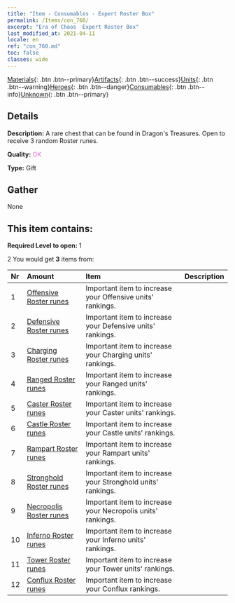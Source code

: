 ```yaml
---
title: "Item - Consumables - Expert Roster Box"
permalink: /Items/con_760/
excerpt: "Era of Chaos  Expert Roster Box"
last_modified_at: 2021-04-11
locale: en
ref: "con_760.md"
toc: false
classes: wide
---
```

 [Materials](/Items/){: .btn .btn--primary}[Artifacts](/Items/Artifacts/){: .btn .btn--success}[Units](/Items/Units/){: .btn .btn--warning}[Heroes](/Items/Heroes/){: .btn .btn--danger}[Consumables](/Items/Consumables/){: .btn .btn--info}[Unknown](/Items/Unknown/){: .btn .btn--primary}

## Details
 **Description:** A rare chest that can be found in Dragon's Treasures. Open to receive 3 random Roster runes.

 **Quality:** <span style="color: #DA70D6">OK</span>

 **Type:** Gift

## Gather

  None

## This item contains:

 **Required Level to open:** 1

 2 You would get **3** items  from:

  | Nr | Amount |     Item    | Description |
  |:---|:-------|:------------|:-----------:|
  | 1 | [Offensive Roster runes](/Items/con_734/) | Important item to increase your Offensive units' rankings. | 
  | 2 | [Defensive Roster runes](/Items/con_739/) | Important item to increase your Defensive units' rankings. | 
  | 3 | [Charging Roster runes](/Items/con_741/) | Important item to increase your Charging units' rankings. | 
  | 4 | [Ranged Roster runes](/Items/con_742/) | Important item to increase your Ranged units' rankings. | 
  | 5 | [Caster Roster runes](/Items/con_746/) | Important item to increase your Caster units' rankings. | 
  | 6 | [Castle Roster runes](/Items/con_752/) | Important item to increase your Castle units' rankings. | 
  | 7 | [Rampart Roster runes](/Items/con_753/) | Important item to increase your Rampart units' rankings. | 
  | 8 | [Stronghold Roster runes](/Items/con_754/) | Important item to increase your Stronghold units' rankings. | 
  | 9 | [Necropolis Roster runes](/Items/con_755/) | Important item to increase your Necropolis units' rankings. | 
  | 10 | [Inferno Roster runes](/Items/con_777/) | Important item to increase your Inferno units' rankings. | 
  | 11 | [Tower Roster runes](/Items/con_785/) | Important item to increase your Tower units' rankings. | 
  | 12 | [Conflux Roster runes](/Items/con_791/) | Important item to increase your Conflux rankings. | 
